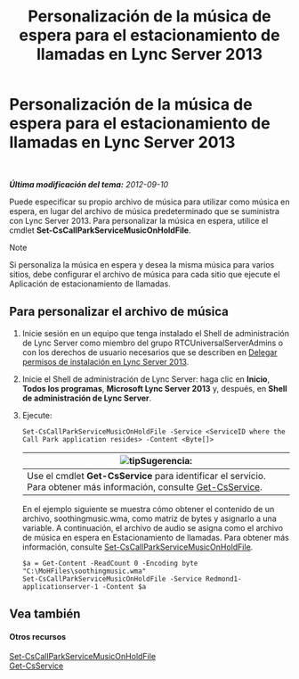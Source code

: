﻿---
title: Personalización de la música de espera para el estacionamiento de llamadas en Lync Server 2013
TOCTitle: Personalización de la música de espera para el estacionamiento de llamadas en Lync Server 2013
ms:assetid: 3d78e6f9-a4ae-49f4-a89f-4515acb49dac
ms:mtpsurl: https://technet.microsoft.com/es-es/library/JJ688031(v=OCS.15)
ms:contentKeyID: 49889053
ms.date: 01/07/2017
mtps_version: v=OCS.15
ms.translationtype: HT
---

# Personalización de la música de espera para el estacionamiento de llamadas en Lync Server 2013

 

_**Última modificación del tema:** 2012-09-10_

Puede especificar su propio archivo de música para utilizar como música en espera, en lugar del archivo de música predeterminado que se suministra con Lync Server 2013. Para personalizar la música en espera, utilice el cmdlet **Set-CsCallParkServiceMusicOnHoldFile**.


> [!NOTE]
> Si personaliza la música en espera y desea la misma música para varios sitios, debe configurar el archivo de música para cada sitio que ejecute el Aplicación de estacionamiento de llamadas.



## Para personalizar el archivo de música

1.  Inicie sesión en un equipo que tenga instalado el Shell de administración de Lync Server como miembro del grupo RTCUniversalServerAdmins o con los derechos de usuario necesarios que se describen en [Delegar permisos de instalación en Lync Server 2013](lync-server-2013-delegate-setup-permissions.md).

2.  Inicie el Shell de administración de Lync Server: haga clic en **Inicio**, **Todos los programas**, **Microsoft Lync Server 2013** y, después, en **Shell de administración de Lync Server**.

3.  Ejecute:
    
        Set-CsCallParkServiceMusicOnHoldFile -Service <ServiceID where the Call Park application resides> -Content <Byte[]>
    
    <table>
    <thead>
    <tr class="header">
    <th><img src="images/JJ205319.tip(OCS.15).gif" title="tip" alt="tip" />Sugerencia:</th>
    </tr>
    </thead>
    <tbody>
    <tr class="odd">
    <td>Use el cmdlet <strong>Get-CsService</strong> para identificar el servicio. Para obtener más información, consulte <a href="https://docs.microsoft.com/en-us/powershell/module/skype/Get-CsService">Get-CsService</a>.</td>
    </tr>
    </tbody>
    </table>
    
    En el ejemplo siguiente se muestra cómo obtener el contenido de un archivo, soothingmusic.wma, como matriz de bytes y asignarlo a una variable. A continuación, el archivo de audio se asigna como el archivo de música en espera en Estacionamiento de llamadas. Para obtener más información, consulte [Set-CsCallParkServiceMusicOnHoldFile](https://docs.microsoft.com/en-us/powershell/module/skype/Set-CsCallParkServiceMusicOnHoldFile).
    
        $a = Get-Content -ReadCount 0 -Encoding byte "C:\MoHFiles\soothingmusic.wma"
        Set-CsCallParkServiceMusicOnHoldFile -Service Redmond1-applicationserver-1 -Content $a

## Vea también

#### Otros recursos

[Set-CsCallParkServiceMusicOnHoldFile](https://docs.microsoft.com/en-us/powershell/module/skype/Set-CsCallParkServiceMusicOnHoldFile)  
[Get-CsService](https://docs.microsoft.com/en-us/powershell/module/skype/Get-CsService)

